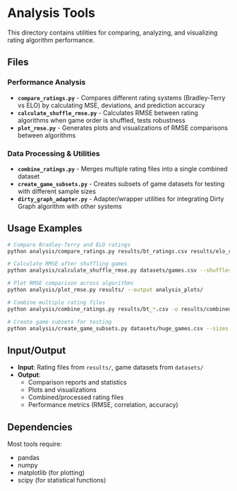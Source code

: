 # Analysis Tools

This directory contains utilities for comparing, analyzing, and visualizing rating algorithm performance.

## Files

### Performance Analysis
- **`compare_ratings.py`** - Compares different rating systems (Bradley-Terry vs ELO) by calculating MSE, deviations, and prediction accuracy
- **`calculate_shuffle_rmse.py`** - Calculates RMSE between rating algorithms when game order is shuffled, tests robustness
- **`plot_rmse.py`** - Generates plots and visualizations of RMSE comparisons between algorithms

### Data Processing & Utilities  
- **`combine_ratings.py`** - Merges multiple rating files into a single combined dataset
- **`create_game_subsets.py`** - Creates subsets of game datasets for testing with different sample sizes
- **`dirty_graph_adapter.py`** - Adapter/wrapper utilities for integrating Dirty Graph algorithm with other systems

## Usage Examples

```bash
# Compare Bradley-Terry and ELO ratings
python analysis/compare_ratings.py results/bt_ratings.csv results/elo_ratings.csv

# Calculate RMSE after shuffling games  
python analysis/calculate_shuffle_rmse.py datasets/games.csv --shuffles 10

# Plot RMSE comparison across algorithms
python analysis/plot_rmse.py results/ --output analysis_plots/

# Combine multiple rating files
python analysis/combine_ratings.py results/bt_*.csv -o results/combined_ratings.csv

# Create game subsets for testing
python analysis/create_game_subsets.py datasets/huge_games.csv --sizes 500,1000,2000
```

## Input/Output

- **Input**: Rating files from `results/`, game datasets from `datasets/`
- **Output**: 
  - Comparison reports and statistics
  - Plots and visualizations  
  - Combined/processed rating files
  - Performance metrics (RMSE, correlation, accuracy)

## Dependencies

Most tools require:
- pandas
- numpy  
- matplotlib (for plotting)
- scipy (for statistical functions)
